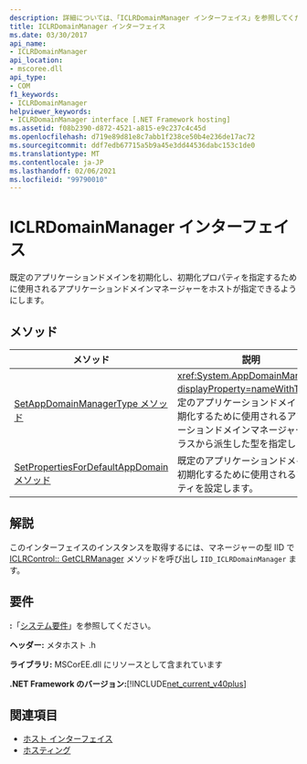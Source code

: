 ```yaml
---
description: 詳細については、「ICLRDomainManager インターフェイス」を参照してください。
title: ICLRDomainManager インターフェイス
ms.date: 03/30/2017
api_name:
- ICLRDomainManager
api_location:
- mscoree.dll
api_type:
- COM
f1_keywords:
- ICLRDomainManager
helpviewer_keywords:
- ICLRDomainManager interface [.NET Framework hosting]
ms.assetid: f08b2390-d872-4521-a815-e9c237c4c45d
ms.openlocfilehash: d719e89d81e8c7abb1f238ce50b4e236de17ac72
ms.sourcegitcommit: ddf7edb67715a5b9a45e3dd44536dabc153c1de0
ms.translationtype: MT
ms.contentlocale: ja-JP
ms.lasthandoff: 02/06/2021
ms.locfileid: "99790010"
---
```

# <a name="iclrdomainmanager-interface"></a>ICLRDomainManager インターフェイス

既定のアプリケーションドメインを初期化し、初期化プロパティを指定するために使用されるアプリケーションドメインマネージャーをホストが指定できるようにします。  
  
## <a name="methods"></a>メソッド  
  
|メソッド|説明|  
|------------|-----------------|  
|[SetAppDomainManagerType メソッド](iclrdomainmanager-setappdomainmanagertype-method.md)|<xref:System.AppDomainManager?displayProperty=nameWithType>既定のアプリケーションドメインを初期化するために使用されるアプリケーションドメインマネージャーのクラスから派生した型を指定します。|  
|[SetPropertiesForDefaultAppDomain メソッド](iclrdomainmanager-setpropertiesfordefaultappdomain-method.md)|既定のアプリケーションドメインを初期化するために使用されるプロパティを設定します。|  
  
## <a name="remarks"></a>解説  

 このインターフェイスのインスタンスを取得するには、マネージャーの型 IID で [ICLRControl:: GetCLRManager](iclrcontrol-getclrmanager-method.md) メソッドを呼び出し `IID_ICLRDomainManager` ます。  
  
## <a name="requirements"></a>要件  

 **:**「[システム要件](../../get-started/system-requirements.md)」を参照してください。  
  
 **ヘッダー:** メタホスト .h  
  
 **ライブラリ:** MSCorEE.dll にリソースとして含まれています  
  
 **.NET Framework のバージョン:**[!INCLUDE[net_current_v40plus](../../../../includes/net-current-v40plus-md.md)]  
  
## <a name="see-also"></a>関連項目

- [ホスト インターフェイス](hosting-interfaces.md)
- [ホスティング](index.md)
